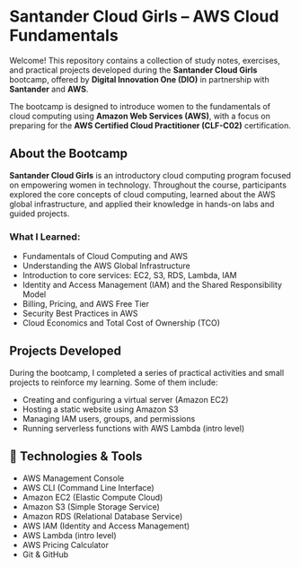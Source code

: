 # Santander Cloud Girls – AWS Cloud Fundamentals

Welcome! This repository contains a collection of study notes, exercises, and practical projects developed during the **Santander Cloud Girls** bootcamp, offered by **Digital Innovation One (DIO)** in partnership with **Santander** and **AWS**.

The bootcamp is designed to introduce women to the fundamentals of cloud computing using **Amazon Web Services (AWS)**, with a focus on preparing for the **AWS Certified Cloud Practitioner (CLF-C02)** certification.

## About the Bootcamp

**Santander Cloud Girls** is an introductory cloud computing program focused on empowering women in technology. Throughout the course, participants explored the core concepts of cloud computing, learned about the AWS global infrastructure, and applied their knowledge in hands-on labs and guided projects.

### What I Learned:

- Fundamentals of Cloud Computing and AWS
- Understanding the AWS Global Infrastructure
- Introduction to core services: EC2, S3, RDS, Lambda, IAM
- Identity and Access Management (IAM) and the Shared Responsibility Model
- Billing, Pricing, and AWS Free Tier
- Security Best Practices in AWS
- Cloud Economics and Total Cost of Ownership (TCO)

## Projects Developed

During the bootcamp, I completed a series of practical activities and small projects to reinforce my learning. Some of them include:

- Creating and configuring a virtual server (Amazon EC2)
- Hosting a static website using Amazon S3
- Managing IAM users, groups, and permissions
- Running serverless functions with AWS Lambda (intro level)


## 🚀 Technologies & Tools

- AWS Management Console
- AWS CLI (Command Line Interface)
- Amazon EC2 (Elastic Compute Cloud)
- Amazon S3 (Simple Storage Service)
- Amazon RDS (Relational Database Service)
- AWS IAM (Identity and Access Management)
- AWS Lambda (intro level)
- AWS Pricing Calculator
- Git & GitHub

